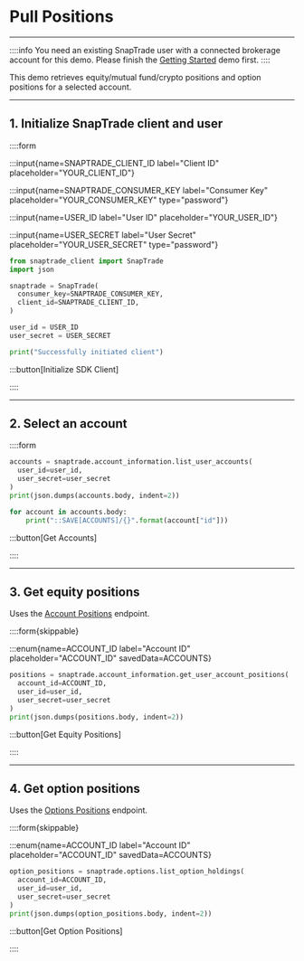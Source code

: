 # Pull Positions

---

::::info
You need an existing SnapTrade user with a connected brokerage account for this demo. Please finish the [Getting Started](https://docs.snaptrade.com/demo/getting-started) demo first.
::::

This demo retrieves equity/mutual fund/crypto positions and option positions for a selected account.

---

## 1. Initialize SnapTrade client and user

::::form

:::input{name=SNAPTRADE_CLIENT_ID label="Client ID" placeholder="YOUR_CLIENT_ID"}

:::input{name=SNAPTRADE_CONSUMER_KEY label="Consumer Key" placeholder="YOUR_CONSUMER_KEY" type="password"}

:::input{name=USER_ID label="User ID" placeholder="YOUR_USER_ID"}

:::input{name=USER_SECRET label="User Secret" placeholder="YOUR_USER_SECRET" type="password"}

```python
from snaptrade_client import SnapTrade
import json

snaptrade = SnapTrade(
  consumer_key=SNAPTRADE_CONSUMER_KEY,
  client_id=SNAPTRADE_CLIENT_ID,
)

user_id = USER_ID
user_secret = USER_SECRET

print("Successfully initiated client")
```

:::button[Initialize SDK Client]

::::

---

## 2. Select an account

::::form

```python
accounts = snaptrade.account_information.list_user_accounts(
  user_id=user_id,
  user_secret=user_secret
)
print(json.dumps(accounts.body, indent=2))

for account in accounts.body:
    print("::SAVE[ACCOUNTS]/{}".format(account["id"]))
```

:::button[Get Accounts]

::::

---

## 3. Get equity positions

Uses the [Account Positions](https://docs.snaptrade.com/reference/Account%20Information/AccountInformation_getUserAccountPositions) endpoint.

::::form{skippable}

:::enum{name=ACCOUNT_ID label="Account ID" placeholder="ACCOUNT_ID" savedData=ACCOUNTS}

```python
positions = snaptrade.account_information.get_user_account_positions(
  account_id=ACCOUNT_ID,
  user_id=user_id,
  user_secret=user_secret
)
print(json.dumps(positions.body, indent=2))
```

:::button[Get Equity Positions]

::::

---

## 4. Get option positions

Uses the [Options Positions](https://docs.snaptrade.com/reference/Options/Options_listOptionHoldings) endpoint.

::::form{skippable}

:::enum{name=ACCOUNT_ID label="Account ID" placeholder="ACCOUNT_ID" savedData=ACCOUNTS}

```python
option_positions = snaptrade.options.list_option_holdings(
  account_id=ACCOUNT_ID,
  user_id=user_id,
  user_secret=user_secret
)
print(json.dumps(option_positions.body, indent=2))
```

:::button[Get Option Positions]

::::
